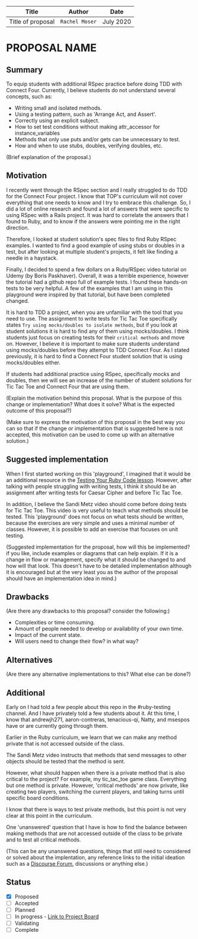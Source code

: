 | Title | Author | Date |
| --- | --- | --- |
| Title of proposal | `Rachel Moser` | July 2020 |

# PROPOSAL NAME

## Summary

To equip students with additional RSpec practice before doing TDD with Connect Four. Currently, I believe students do not understand several concepts, such as: 
- Writing small and isolated methods.
- Using a testing pattern, such as 'Arrange Act, and Assert'.
- Correctly using an explicit subject.
- How to set test conditions without making attr_accessor for instance_variables
- Methods that only use puts and/or gets can be unnecessary to test.
- How and when to use stubs, doubles, verifying doubles, etc.

(Brief explanation of the proposal.)

## Motivation

I recently went through the RSpec section and I really struggled to do TDD for the Connect Four project. I know that TOP's curriculum will not cover everything that one needs to know and I try to embrace this challenge. So, I did a lot of online research and found a lot of answers that were specific to using RSpec with a Rails project. It was hard to correlate the answers that I found to Ruby, and to know if the answers were pointing me in the right direction. 

Therefore, I looked at student solution's spec files to find Ruby RSpec examples. I wanted to find a good example of using stubs or doubles in a test, but after looking at multiple student's projects, it felt like finding a needle in a haystack. 

Finally, I decided to spend a few dollars on a Ruby/RSpec video tutorial on Udemy (by Boris Paskhaver). Overall, it was a terrible experience, however the tutorial had a github repo full of example tests. I found these hands-on tests to be very helpful. A few of the examples that I am using in this playground were inspired by that tutorial, but have been completed changed.

It is hard to TDD a project, when you are unfamiliar with the tool that you need to use. The assignment to write tests for Tic Tac Toe specifically states `Try using mocks/doubles to isolate methods`, but if you look at student solutions it is hard to find any of them using mocks/doubles. I think students just focus on creating tests for their `critical methods` and move on. However, I believe it is important to make sure students understand using mocks/doubles before they attempt to TDD Connect Four. As I stated previously, it is hard to find a Connect Four student solution that is using mocks/doubles either. 

If students had additional practice using RSpec, specifically mocks and doubles, then we will see an increase of the number of student solutions for Tic Tac Toe and Connect Four that are using them. 

(Explain the motivation behind this proposal. What is the purpose of this change or implementation? What does it solve? What is the expected outcome of this proposal?)

(Make sure to express the motivation of this proposal in the best way you can so that if the change or implementation that is suggested here is not accepted, this motivation can be used to come up with an alternative solution.)

## Suggested implementation

When I first started working on this 'playground', I imagined that it would be an additional resource in the [Testing Your Ruby Code lesson](https://www.theodinproject.com/courses/ruby-programming/lessons/testing-your-ruby-code). However, after talking with people struggling with writing tests, I think it should be an assignment after writing tests for Caesar Cipher and before Tic Tac Toe. 

In addition, I believe the Sandi Metz video should come before doing tests for Tic Tac Toe. This video is very useful to teach what methods should be tested. This 'playground' does not focus on what tests should be written, because the exercises are very simple and uses a minimal number of classes. However, it is possible to add an exercise that focuses on unit testing.

(Suggested implementation for the proposal, how will this be implemented? if you like, include examples or diagrams that can help explain. If it is a change in flow or management, specify what it should be changed to and how will that look. This doesn't have to be detailed implementation although it is encouraged but at the very least you as the author of the proposal should have an implementation idea in mind.)

## Drawbacks

(Are there any drawbacks to this proposal? consider the following:)

- Complexities or time consuming.
- Amount of people needed to develop or availability of your own time.
- Impact of the current state.
- Will users need to change their flow? in what way?

## Alternatives

(Are there any alternative implementations to this? What else can be done?)

## Additional

Early on I had told a few people about this repo in the #ruby-testing channel. And I have privately told a few students about it. At this time, I know that andrewjh271, aaron-contreras, tenacious-qi, Natty, and msespos have or are currently going through them.

Earlier in the Ruby curriculum, we learn that we can make any method private that is not accessed outside of the class. 

The Sandi Metz video instructs that methods that send messages to other objects should be tested that the method is sent. 

However, what should happen when there is a private method that is also critical to the project? For example, my tic_tac_toe game class. Everything but one method is private. However, 'critical methods' are now private, like creating two players, switching the current players, and taking turns until specific board conditions.

 I know that there is ways to test private methods, but this point is not very clear at this point in the curriculum.

One 'unanswered' question that I have is how to find the balance between making methods that are not accessed outside of the class to be private and to test all critical methods.


(This can be any unanswered questions, things that still need to considered or solved about the implentation, any reference links to the initial ideation such as a [Discourse Forum](https://forum.theodinproject.com/c/sprints), discussions or anything else.)

## Status
- [x] Proposed
- [ ] Accepted
- [ ] Planned
- [ ] In progress - [Link to Project Board](https;//github.com)
- [ ] Validating
- [ ] Complete
